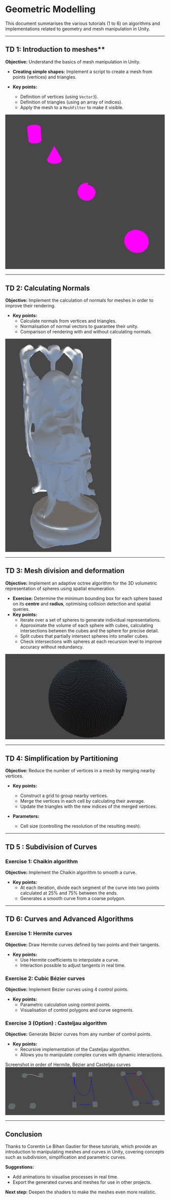 # Geometric Modelling

This document summarises the various tutorials (1 to 6) on algorithms and implementations related to geometry and mesh manipulation in Unity.

---

## TD 1: Introduction to meshes**

**Objective:** Understand the basics of mesh manipulation in Unity.

- **Creating simple shapes:**
  Implement a script to create a mesh from points (vertices) and triangles.
  
- **Key points:**
  - Definition of vertices (using `Vector3`).
  - Definition of triangles (using an array of indices).
  - Apply the mesh to a `MeshFilter` to make it visible.

![TD1_screenshot](./screenshots/TD1.png)

---

## **TD 2: Calculating Normals**

**Objective:** Implement the calculation of normals for meshes in order to improve their rendering.

- **Key points:**
  - Calculate normals from vertices and triangles.
  - Normalisation of normal vectors to guarantee their unity.
  - Comparison of rendering with and without calculating normals.

![TD2_screenshot](./screenshots/TD2.png)

---

## **TD 3: Mesh division and deformation**

**Objective:** Implement an adaptive octree algorithm for the 3D volumetric representation of spheres using spatial enumeration.

- **Exercise:** Determine the minimum bounding box for each sphere based on its **centre** and **radius**, optimising collision detection and spatial queries.
- **Key points:**
  - Iterate over a set of spheres to generate individual representations.  
  - Approximate the volume of each sphere with cubes, calculating intersections between the cubes and the sphere for precise detail.
  - Split cubes that partially intersect spheres into smaller cubes.
  - Check intersections with spheres at each recursion level to improve accuracy without redundancy.

![TD3_screenshot](./screenshots/TD3.png)

---

## **TD 4: Simplification by Partitioning**

**Objective:** Reduce the number of vertices in a mesh by merging nearby vertices.

- **Key points:**
  - Construct a grid to group nearby vertices.
  - Merge the vertices in each cell by calculating their average.
  - Update the triangles with the new indices of the merged vertices.

- **Parameters:**
  - Cell size (controlling the resolution of the resulting mesh).

---

## **TD 5 : Subdivision of Curves**

### **Exercise 1: Chaikin algorithm**

**Objective:** Implement the Chaikin algorithm to smooth a curve.

- **Key points:**
  - At each iteration, divide each segment of the curve into two points calculated at 25% and 75% between the ends.
  - Generates a smooth curve from a coarse polygon.

---

## **TD 6: Curves and Advanced Algorithms**

### **Exercise 1: Hermite curves**

**Objective:** Draw Hermite curves defined by two points and their tangents.

- **Key points:**
  - Use Hermite coefficients to interpolate a curve.
  - Interaction possible to adjust tangents in real time.

### **Exercise 2: Cubic Bézier curves**

**Objective:** Implement Bézier curves using 4 control points.

- **Key points:**
  - Parametric calculation using control points.
  - Visualisation of control polygons and curve segments.

### **Exercise 3 (Option) : Casteljau algorithm**

**Objective:** Generate Bézier curves from any number of control points.

- **Key points:**
  - Recursive implementation of the Casteljau algorithm.
  - Allows you to manipulate complex curves with dynamic interactions.

Screenshot in order of Hermite, Bézier and Casteljau curves
![TD6_screenshot](./screenshots/TD6.png)

---

## **Conclusion**

Thanks to Corentin Le Bihan Gautier for these tutorials, which provide an introduction to manipulating meshes and curves in Unity, covering concepts such as subdivision, simplification and parametric curves.

**Suggestions:**
- Add animations to visualise processes in real time.
- Export the generated curves and meshes for use in other projects.

**Next step:** Deepen the shaders to make the meshes even more realistic.
